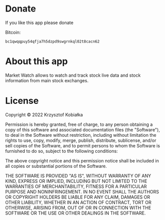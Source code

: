 # Donate

If you like this app please donate

Bitcoin:

```
bc1qwqqpuy54qfja7h5dzpd9swgrnkql02t8cacn62
```
# About this app

Market Watch allows to watch and track stock live data and stock information from main stock exchanges.

# License 

Copyright © 2022 Krzysztof Kobiałka 

Permission is hereby granted, free of charge, to any person obtaining a copy of this software and associated documentation files (the "Software"), to deal in the Software without restriction, including without limitation the rights to use, copy, modify, merge, publish, distribute, sublicense, and/or sell copies of the Software, and to permit persons to whom the Software is furnished to do so, subject to the following conditions:

The above copyright notice and this permission notice shall be included in all copies or substantial portions of the Software.

THE SOFTWARE IS PROVIDED "AS IS", WITHOUT WARRANTY OF ANY KIND, EXPRESS OR IMPLIED, INCLUDING BUT NOT LIMITED TO THE WARRANTIES OF MERCHANTABILITY, FITNESS FOR A PARTICULAR PURPOSE AND NONINFRINGEMENT. IN NO EVENT SHALL THE AUTHORS OR COPYRIGHT HOLDERS BE LIABLE FOR ANY CLAIM, DAMAGES OR OTHER LIABILITY, WHETHER IN AN ACTION OF CONTRACT, TORT OR OTHERWISE, ARISING FROM, OUT OF OR IN CONNECTION WITH THE SOFTWARE OR THE USE OR OTHER DEALINGS IN THE SOFTWARE.
